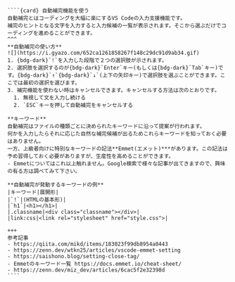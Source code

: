 `````{div} taskcard
````{card} 自動補完機能を使う
自動補完とはコーディングを大幅に楽にするVS Codeの入力支援機能です。
補完のヒントとなる文字を入力すると入力候補の一覧が表示されます。そこから選ぶだけでコーディングを進めることができます。
^^^
**自動補完の使い方**
![](https://i.gyazo.com/652ca1261858267f148c29dc91d9ab34.gif)
1. {bdg-dark}`!`を入力した段階で２つの選択肢が示されます。
2. 選択肢を選択するのが{bdg-dark}`Enter`キー(もしくは{bdg-dark}`Tab`キー)です。{bdg-dark}`↑`{bdg-dark}`↓`(上下の矢印キー)で選択肢を選ぶことができます。ここでは最初の選択を選びます。
3. 補完機能を使わない時はキャンセルできます。キャンセルする方法は次のとおりです。
  1. 無視して文を入力し続ける
  2. `ESC`キーを押して自動補完をキャンセルする

**キーワード**
自動補完はファイルの種類ごとに決められたキーワードに沿って提案が行われます。
何かを入力したらそれに応じた自然な補完候補が出るためこれらキーワードを知っておく必要はありません。
一方、上級者向けに特別なキーワードの記法**Emmet(エメット)***があります。この記法は予め習得しておく必要がありますが、生産性を高めることができます。
- Emmetについてはこれ以上触れません。Google検索で様々な記事が出てきますので、興味の有る方は調べてみて下さい。

**自動補完が発動するキーワードの例**
|キーワード|展開形|
|`!`|(HTMLの基本形)|
|`h1`|<h1></h1>|
|.classname|<div class="classname"></div>|
|link:css|<link rel="stylesheet" href="style.css">|

+++
参考記事
- https://qiita.com/mikd/items/183023f99db8954a0443
- https://zenn.dev/wtkn25/articles/vscode-emmet-setting
- https://saishono.blog/setting-close-tag/
- Emmetのキーワード一覧 https://docs.emmet.io/cheat-sheet/
- https://zenn.dev/miz_dev/articles/6cac5f2e32398d
````
`````

